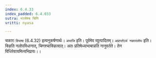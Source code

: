 ```yaml
---
index: 6.4.33
index_padded: 6.4.033
sutra: भञ्जेश्च चिणि
vritti: nyasa

---
```

चकारः `विभाषा` (6.4.32) इत्यनुकर्षणार्थः। `अभाजि` इति। पूर्वमेव व्युत्पादितम्।
`अप्राप्तोऽयं नकारलोपः` इति। क्ङिति नलोपविधानात्, चिणश्चाक्ङित्वात्। अतः प्रतिषेध्याभाबान्नति नानुवर्तते। तेन विधिरेवायमित्यभिप्रायः।।